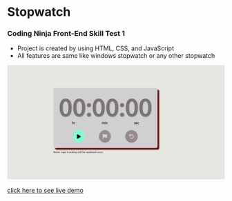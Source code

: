 # Stopwatch

### Coding Ninja Front-End Skill Test 1

- Project is created by using HTML, CSS, and JavaScript
- All features are same like windows stopwatch or any other stopwatch

![Live image](./assets/img/live_img.png)

[click here to see live demo](https://pktherock.github.io/Stopwatch/)
